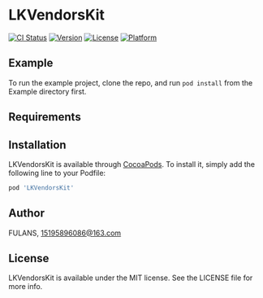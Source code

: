 # LKVendorsKit

[![CI Status](https://img.shields.io/travis/FULANS/LKVendorsKit.svg?style=flat)](https://travis-ci.org/FULANS/LKVendorsKit)
[![Version](https://img.shields.io/cocoapods/v/LKVendorsKit.svg?style=flat)](https://cocoapods.org/pods/LKVendorsKit)
[![License](https://img.shields.io/cocoapods/l/LKVendorsKit.svg?style=flat)](https://cocoapods.org/pods/LKVendorsKit)
[![Platform](https://img.shields.io/cocoapods/p/LKVendorsKit.svg?style=flat)](https://cocoapods.org/pods/LKVendorsKit)

## Example

To run the example project, clone the repo, and run `pod install` from the Example directory first.

## Requirements

## Installation

LKVendorsKit is available through [CocoaPods](https://cocoapods.org). To install
it, simply add the following line to your Podfile:

```ruby
pod 'LKVendorsKit'
```

## Author

FULANS, 15195896086@163.com

## License

LKVendorsKit is available under the MIT license. See the LICENSE file for more info.
